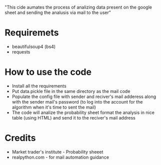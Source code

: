 "This cide aumates the process of analizing data present on the google sheet and sending the analusis via mail to the user"

# Requiremets
* beautifulsoup4 (bs4)
* requests

# How to use the code

* Install all the requirements
* Put data.pickle file in the same directory as the mail code
* Populate the config file with sender and reciver's mail adderess along with the sender mail's password (to log into the account for the algorithm when it's time to sent the mail)
* The code will analize the probability sheet format the analysis in nice table (using HTML) and send it to the reciver's mail address


# Credits 
* Market trader's institute - Probability sheeet
* realpython.com - for mail automation guidance
